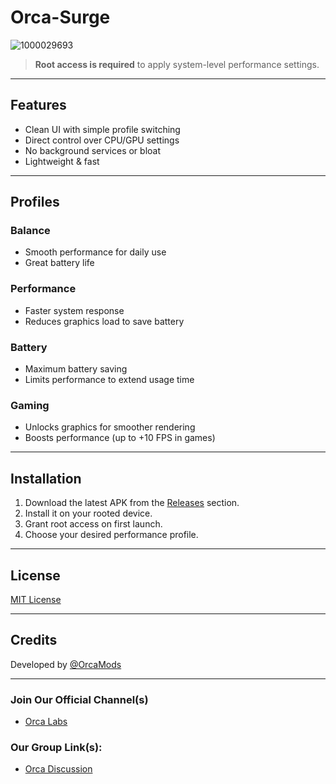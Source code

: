 # Orca-Surge

![1000029693](https://github.com/user-attachments/assets/9c5d877c-d699-4e33-9932-f101caac8a21)



> **Root access is required** to apply system-level performance settings.

---

## Features

- Clean UI with simple profile switching
- Direct control over CPU/GPU settings
- No background services or bloat
- Lightweight & fast

---

## Profiles

### **Balance**
- Smooth performance for daily use
- Great battery life

### **Performance**
- Faster system response
- Reduces graphics load to save battery

### **Battery**
- Maximum battery saving
- Limits performance to extend usage time

### **Gaming**
- Unlocks graphics for smoother rendering
- Boosts performance (up to +10 FPS in games)

---

## Installation

1. Download the latest APK from the [Releases](https://github.com/your-username/your-repo/releases) section.
2. Install it on your rooted device.
3. Grant root access on first launch.
4. Choose your desired performance profile.

---

## License

[MIT License](LICENSE)

---

## Credits

Developed by [@OrcaMods](https://t.me/OrcaMods)

---

### Join Our Official Channel(s)
- [Orca Labs](https://t.me/OrcaOnSteroids)
### Our Group Link(s):
- [Orca Discussion](https://t.me/OrcaDiscussion)

